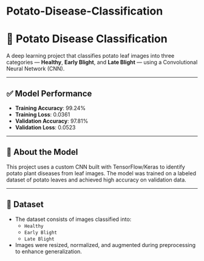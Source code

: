 # Potato-Disease-Classification

# 🍠 Potato Disease Classification

A deep learning project that classifies potato leaf images into three categories — **Healthy**, **Early Blight**, and **Late Blight** — using a Convolutional Neural Network (CNN).

---

## ✅ Model Performance

- **Training Accuracy**: 99.24%  
- **Training Loss**: 0.0361  
- **Validation Accuracy**: 97.81%  
- **Validation Loss**: 0.0523

---

## 🧠 About the Model

This project uses a custom CNN built with TensorFlow/Keras to identify potato plant diseases from leaf images. The model was trained on a labeled dataset of potato leaves and achieved high accuracy on validation data.

---

## 📂 Dataset

- The dataset consists of images classified into:
  - `Healthy`
  - `Early Blight`
  - `Late Blight`
- Images were resized, normalized, and augmented during preprocessing to enhance generalization.
